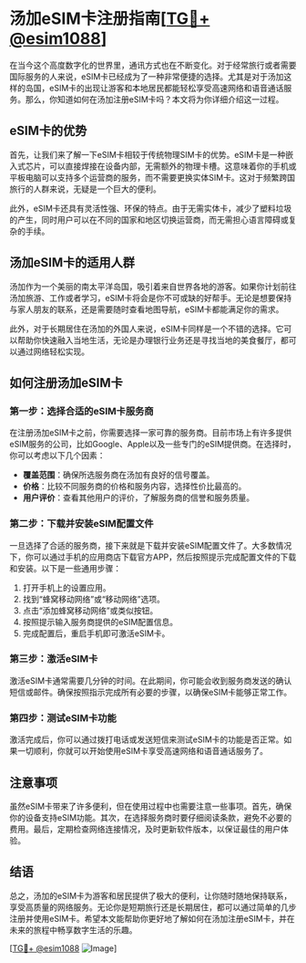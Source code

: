 # 汤加eSIM卡注册指南[[TG💪+ @esim1088](https://t.me/s/esim1088)]

在当今这个高度数字化的世界里，通讯方式也在不断变化。对于经常旅行或者需要国际服务的人来说，eSIM卡已经成为了一种非常便捷的选择。尤其是对于汤加这样的岛国，eSIM卡的出现让游客和本地居民都能轻松享受高速网络和语音通话服务。那么，你知道如何在汤加注册eSIM卡吗？本文将为你详细介绍这一过程。

## eSIM卡的优势

首先，让我们来了解一下eSIM卡相较于传统物理SIM卡的优势。eSIM卡是一种嵌入式芯片，可以直接焊接在设备内部，无需额外的物理卡槽。这意味着你的手机或平板电脑可以支持多个运营商的服务，而不需要更换实体SIM卡。这对于频繁跨国旅行的人群来说，无疑是一个巨大的便利。

此外，eSIM卡还具有灵活性强、环保的特点。由于无需实体卡，减少了塑料垃圾的产生，同时用户可以在不同的国家和地区切换运营商，而无需担心语言障碍或复杂的手续。

## 汤加eSIM卡的适用人群

汤加作为一个美丽的南太平洋岛国，吸引着来自世界各地的游客。如果你计划前往汤加旅游、工作或者学习，eSIM卡将会是你不可或缺的好帮手。无论是想要保持与家人朋友的联系，还是需要随时查看地图导航，eSIM卡都能满足你的需求。

此外，对于长期居住在汤加的外国人来说，eSIM卡同样是一个不错的选择。它可以帮助你快速融入当地生活，无论是办理银行业务还是寻找当地的美食餐厅，都可以通过网络轻松实现。

## 如何注册汤加eSIM卡

### 第一步：选择合适的eSIM卡服务商

在注册汤加eSIM卡之前，你需要选择一家可靠的服务商。目前市场上有许多提供eSIM服务的公司，比如Google、Apple以及一些专门的eSIM提供商。在选择时，你可以考虑以下几个因素：

- **覆盖范围**：确保所选服务商在汤加有良好的信号覆盖。
- **价格**：比较不同服务商的价格和服务内容，选择性价比最高的。
- **用户评价**：查看其他用户的评价，了解服务商的信誉和服务质量。

### 第二步：下载并安装eSIM配置文件

一旦选择了合适的服务商，接下来就是下载并安装eSIM配置文件了。大多数情况下，你可以通过手机的应用商店下载官方APP，然后按照提示完成配置文件的下载和安装。以下是一些通用步骤：

1. 打开手机上的设置应用。
2. 找到“蜂窝移动网络”或“移动网络”选项。
3. 点击“添加蜂窝移动网络”或类似按钮。
4. 按照提示输入服务商提供的eSIM配置信息。
5. 完成配置后，重启手机即可激活eSIM卡。

### 第三步：激活eSIM卡

激活eSIM卡通常需要几分钟的时间。在此期间，你可能会收到服务商发送的确认短信或邮件。确保按照指示完成所有必要的步骤，以确保eSIM卡能够正常工作。

### 第四步：测试eSIM卡功能

激活完成后，你可以通过拨打电话或发送短信来测试eSIM卡的功能是否正常。如果一切顺利，你就可以开始使用eSIM卡享受高速网络和语音通话服务了。

## 注意事项

虽然eSIM卡带来了许多便利，但在使用过程中也需要注意一些事项。首先，确保你的设备支持eSIM功能。其次，在选择服务商时要仔细阅读条款，避免不必要的费用。最后，定期检查网络连接情况，及时更新软件版本，以保证最佳的用户体验。

## 结语

总之，汤加的eSIM卡为游客和居民提供了极大的便利，让你随时随地保持联系，享受高质量的网络服务。无论你是短期旅行还是长期居住，都可以通过简单的几步注册并使用eSIM卡。希望本文能帮助你更好地了解如何在汤加注册eSIM卡，并在未来的旅程中畅享数字生活的乐趣。

[[TG💪+ @esim1088](https://t.me/s/esim1088) ![Image](https://i.postimg.cc/4NQfJmqS/Snipaste-2025-05-13-00-14-12.png)]